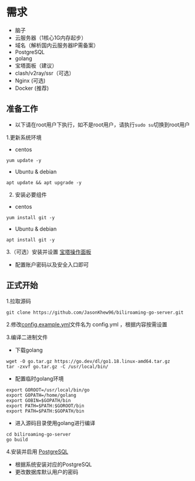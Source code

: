 # 需求
- 脑子
- 云服务器（1核心1G内存起步）
- 域名（解析国内云服务器IP需备案）
- PostgreSQL
- golang
- 宝塔面板（建议）
- clash/v2ray/ssr（可选）
- Nginx (可选)
- Docker (推荐)

## 准备工作
- 以下请在root用户下执行，如不是root用户，请执行`sudo su`切换到root用户

1.更新系统环境
- centos
```
yum update -y
```
- Ubuntu & debian
```
apt update && apt upgrade -y
```
2. 安装必要组件
- centos
```
yum install git -y
```
- Ubuntu & debian
```
apt install git -y
```
3.（可选）安装并设置 [宝塔操作面板](https://www.bt.cn/bbs/thread-79460-1-1.html)
- 配置账户密码以及安全入口即可
## 正式开始
1.拉取源码
```
git clone https://github.com/JasonKhew96/biliroaming-go-server.git
```
2.修改[config.example.yml](config.example.yml)文件名为 config.yml ，根据内容按需设置

3.编译二进制文件

- 下载golang
```
wget -O go.tar.gz https://go.dev/dl/go1.18.linux-amd64.tar.gz
tar -zxvf go.tar.gz -C /usr/local/bin/
```
- 配置临时golang环境
```
export GOROOT=/usr/local/bin/go
export GOPATH=/home/golang
export GOBIN=$GOPATH/bin
export PATH=$PATH:$GOROOT/bin
export PATH=$PATH:$GOPATH/bin
```
- 进入源码目录使用golang进行编译
```
cd biliroaming-go-server
go build
```
4.安装并启用 [PostgreSQL](https://www.postgresql.org/download/)

- 根据系统安装对应的PostgreSQL
- 更改数据库默认用户的密码
